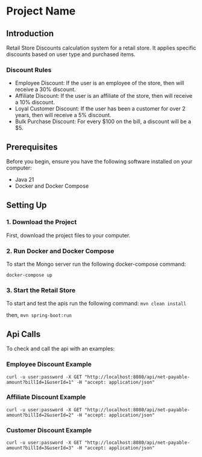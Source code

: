 # Project Name

## Introduction

Retail Store Discounts calculation system for a retail store. It applies specific discounts based on user type and purchased items.

### Discount Rules
- Employee Discount: If the user is an employee of the store, then will receive a 30% discount.
- Affiliate Discount: If the user is an affiliate of the store, then will receive a 10% discount.
- Loyal Customer Discount: If the user has been a customer for over 2 years, then will receive a 5% discount.
- Bulk Purchase Discount: For every $100 on the bill, a discount will be a $5.

## Prerequisites

Before you begin, ensure you have the following software installed on your computer:
- Java 21
- Docker and Docker Compose

## Setting Up

### 1. Download the Project

First, download the project files to your computer.

### 2. Run Docker and Docker Compose

To start the Mongo server run the following docker-compose command:

`docker-compose up`

### 3. Start the Retail Store

To start and test the apis run the following command:
`mvn clean install`

then,
`mvn spring-boot:run`

## Api Calls

To check and call the api with an examples:

### Employee Discount Example
`curl -u user:password -X GET "http://localhost:8080/api/net-payable-amount?billId=1&userId=1" -H "accept: application/json"`

### Affiliate Discount Example
`curl -u user:password -X GET "http://localhost:8080/api/net-payable-amount?billId=2&userId=2" -H "accept: application/json"`

### Customer Discount Example
`curl -u user:password -X GET "http://localhost:8080/api/net-payable-amount?billId=3&userId=3" -H "accept: application/json"`